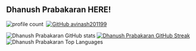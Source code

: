 ## Dhanush Prabakaran HERE! 

![profile count](https://komarev.com/ghpvc/?username=DhanushPrabakaran&color=red)&nbsp;
[![GitHub avinash201199](https://img.shields.io/github/followers/DhanushPrabakaran?label=follow&style=social)](https://github.com/DhanushPrabakaran)&nbsp;


![Dhanush Prabakaran GitHub stats](https://github-readme-stats.vercel.app/api?username=DhanushPrabakaran&theme=dark&show_icons=true)
[![Dhanush Prabakaran GitHub Streak](https://streak-stats.demolab.com/?user=DhanushPrabakaran&theme=dark)](https://git.io/streak-stats)
![Dhanush Prabakaran Top Languages](https://github-readme-stats.vercel.app/api/top-langs/?username=DhanushPrabakaran&layout=compact&theme=dark&hide=css,html,makefile)
